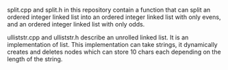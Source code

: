 split.cpp and split.h in this repository contain a function that can split an ordered integer linked list into an ordered integer linked list with only evens, and an ordered integer linked list with only odds. 

ulliststr.cpp and ulliststr.h describe an unrolled linked list. It is an implementation of list. This implementation can take strings, it dynamically creates and deletes nodes which can store 10 chars each depending on the length of the string.